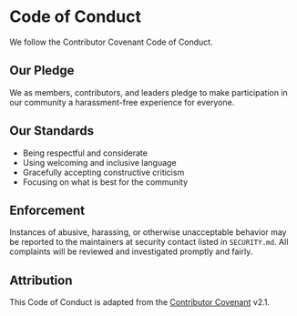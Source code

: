 # Code of Conduct

We follow the Contributor Covenant Code of Conduct.

## Our Pledge
We as members, contributors, and leaders pledge to make participation in our community a harassment-free experience for everyone.

## Our Standards
- Being respectful and considerate
- Using welcoming and inclusive language
- Gracefully accepting constructive criticism
- Focusing on what is best for the community

## Enforcement
Instances of abusive, harassing, or otherwise unacceptable behavior may be reported to the maintainers at security contact listed in `SECURITY.md`. All complaints will be reviewed and investigated promptly and fairly.

## Attribution
This Code of Conduct is adapted from the [Contributor Covenant](https://www.contributor-covenant.org) v2.1.

